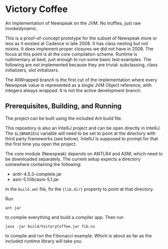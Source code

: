 # Victory Coffee #

An implementation of Newspeak on the JVM. No truffles, just raw
invokedynamic.

This is a proof-of-concept prototype for the subset of Newspeak more
or less as it existed at Cadence in late 2008. It has class nesting
but not mixins. It does implement proper closures we did not have in 2008.
The focus at this point is at the core compilation
scheme. Runtime is rudimentary at best, just enough to run some basic
test examples. The following are not implemented because they are
trivial: subclassing, class initializers, slot initializers.

The AllWrapped branch is the first cut of the implementation where every
Newspeak value is represented as a single JVM Object reference, with
integers always wrapped. It is not the active development branch.

## Prerequisites, Building, and Running ##

The project can be built using the included Ant build file.

This repository is also an IntelliJ project and can be open directly
in IntelliJ. The `$LIBRARIES$` variable will need to be set to
point at the directory with third party frameworks (see below).
IntelliJ is supposed to prompt for that the first time you open
the project.

The core module (Newspeak) depends on ANTLR4 and ASM, which need
to be downloaded separately. The current setup expects a directory
somewhere containing the following:

  * antlr-4.5.3-complete.jar
  * asm-5.1/lib/asm-5.1.jar

In the `build.xml` file, fix the `{lib.dir}` property to point at that
directory.

Run

    ant jar

to compile everything and build a compiler app. Then run

    java -jar build/VictoryCoffee.jar fib.ns

to compile and run the Fibonacci example. Which is about as far as the included runtime
library will take you.



